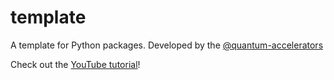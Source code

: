 # template

A template for Python packages. Developed by the [@quantum-accelerators](https://github.com/Quantum-Accelerators)

Check out the [YouTube tutorial](https://www.youtube.com/watch?v=th2CqJ6oBuM)!
